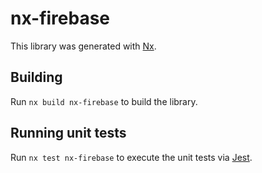 # nx-firebase

This library was generated with [Nx](https://nx.dev).

## Building

Run `nx build nx-firebase` to build the library.

## Running unit tests

Run `nx test nx-firebase` to execute the unit tests via [Jest](https://jestjs.io).
